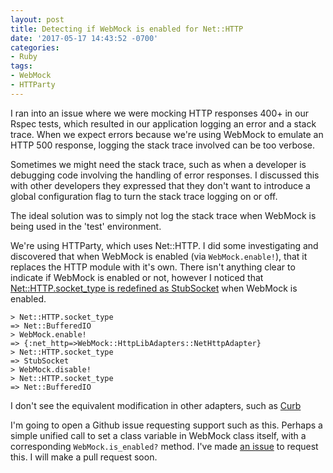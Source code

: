 ```yaml
---
layout: post
title: Detecting if WebMock is enabled for Net::HTTP
date: '2017-05-17 14:43:52 -0700'
categories:
- Ruby
tags:
- WebMock
- HTTParty
---
```


I ran into an issue where we were mocking HTTP responses 400+ in our Rspec tests, which resulted in our application
logging an error and a stack trace. When we expect errors because we're using WebMock to emulate an HTTP 500 response,
logging the stack trace involved can be too verbose.

Sometimes we might need the stack trace, such as when a developer is debugging code involving the handling of error
responses. I discussed this with other developers they expressed that they don't want to introduce a global
configuration flag to turn the stack trace logging on or off.

The ideal solution was to simply not log the stack trace when WebMock is being used in the 'test' environment.

We're using HTTParty, which uses Net::HTTP. I did some investigating and discovered that when WebMock is
enabled (via `WebMock.enable!`), that it replaces the HTTP module with it's own. There isn't anything clear to indicate
if WebMock is enabled or not, however I noticed that
[Net::HTTP.socket_type is redefined as StubSocket](https://github.com/bblimke/webmock/blob/e3d0cd1c/lib/webmock/http_lib_adapters/net_http.rb#L45,L47)
when WebMock is enabled.

```
> Net::HTTP.socket_type
=> Net::BufferedIO
> WebMock.enable!
=> {:net_http=>WebMock::HttpLibAdapters::NetHttpAdapter}
> Net::HTTP.socket_type
=> StubSocket
> WebMock.disable!
> Net::HTTP.socket_type
=> Net::BufferedIO
```

I don't see the equivalent modification in other adapters, such as
[Curb](https://github.com/bblimke/webmock/blob/e3d0cd1c/lib/webmock/http_lib_adapters/curb_adapter.rb)

I'm going to open a Github issue requesting support such as this. Perhaps a simple unified call to set a class
variable in WebMock class itself, with a corresponding `WebMock.is_enabled?` method. I've made
[an issue](https://github.com/bblimke/webmock/issues/701) to request this. I will make a pull request soon.
